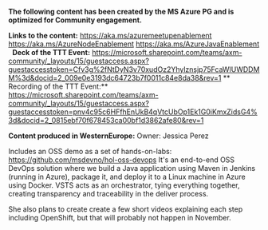 **The following content has been created by the MS Azure PG and is optimized for Community engagement.**

**Links to the content:**
https://aka.ms/azuremeetupenablement
https://aka.ms/AzureNodeEnablement
https://aka.ms/AzureJavaEnablement
 
**Deck of the TTT Event:**
https://microsoft.sharepoint.com/teams/axm-community/_layouts/15/guestaccess.aspx?guestaccesstoken=Cfv3g%2fNtDyN3v70xudOz2Yhylznsjp75FcaWlUWDDMM%3d&docid=2_009e0e3193dc64723b7f0011c84e8da38&rev=1 
** 
Recording of the TTT Event:**
https://microsoft.sharepoint.com/teams/axm-community/_layouts/15/guestaccess.aspx?guestaccesstoken=pnv4c95c6HFfhEnUkB4qVtcUbOp1Ek1G0iKmxZidsG4%3d&docid=2_0815ebf70f678453ca00bf1d3862afe80&rev=1



**Content produced in WesternEurope:**
Owner: Jessica Perez 

Includes an OSS demo as a set of hands-on-labs: https://github.com/msdevno/hol-oss-devops
It's an end-to-end OSS DevOps solution where we build a Java application using Maven in Jenkins (running in Azure), package it, and deploy it to a Linux machine in Azure using Docker. VSTS acts as an orchestrator, tying everything together, creating transparency and traceability in the deliver process. 

She also plans to create create a few short videos explaining each step including OpenShift, but that will probably not happen in November.